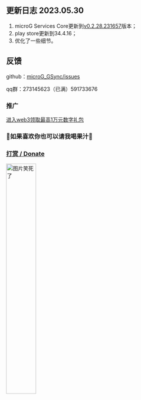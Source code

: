﻿## 更新日志 2023.05.30
1. microG Services Core更新到[v0.2.28.231657](https://github.com/microg/GmsCore/releases/tag/v0.2.28.231657)版本；
2. play store更新到34.4.16；
3. 优化了一些细节。
##  反馈
github：[microG_GSync/issues](https://github.com/ozingi/microG_GSync/issues)

qq群：273145623（已满）591733676
### 推广
[进入web3领取最高1万元数字礼包](https://ozingi.github.io/html/AD/crypto.html)
### 🥰如果喜欢你也可以请我喝果汁🥰
### [打赏 / Donate](https://ozingi.github.io/img/payment/Alipay.jpg)
<img alt="图片笑死了" style="width:40% " src="https://ozingi.github.io/img/payment/Alipay.jpg"/>